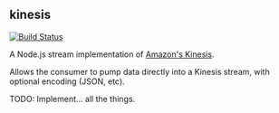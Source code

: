kinesis
-------

[![Build Status](https://secure.travis-ci.org/mhart/kinesis.png?branch=master)](http://travis-ci.org/mhart/kinesis)

A Node.js stream implementation of [Amazon's Kinesis](http://docs.aws.amazon.com/kinesis/latest/APIReference/).

Allows the consumer to pump data directly into a Kinesis stream, with optional encoding (JSON, etc).

TODO: Implement... all the things.
